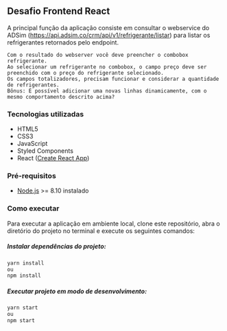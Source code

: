 ## Desafio Frontend React

A principal função da aplicação consiste em consultar o webservice do ADSim (https://api.adsim.co/crm/api/v1/refrigerante/listar) para listar os refrigerantes retornados pelo endpoint.

	Com o resultado do webserver você deve preencher o combobox refrigerante.
	Ao selecionar um refrigerante no combobox, o campo preço deve ser preenchido com o preço do refrigerante selecionado.
	Os campos totalizadores, precisam funcionar e considerar a quantidade de refrigerantes.
	Bônus: É possível adicionar uma novas linhas dinamicamente, com o mesmo comportamento descrito acima?

### Tecnologias utilizadas
- HTML5
- CSS3
- JavaScript
- Styled Components
- React ([Create React App](https://facebook.github.io/create-react-app/ "Create React App"))

### Pré-requisitos
- [Node.js](https://nodejs.org "Node.js") >= 8.10 instalado

### Como executar
Para executar a aplicação em ambiente local, clone este repositório, abra o diretório do projeto no terminal e execute os seguintes comandos:

##### Instalar dependências do projeto:
```sh
yarn install
ou
npm install
```

##### Executar projeto em modo de desenvolvimento:
```sh
yarn start
ou
npm start
```
